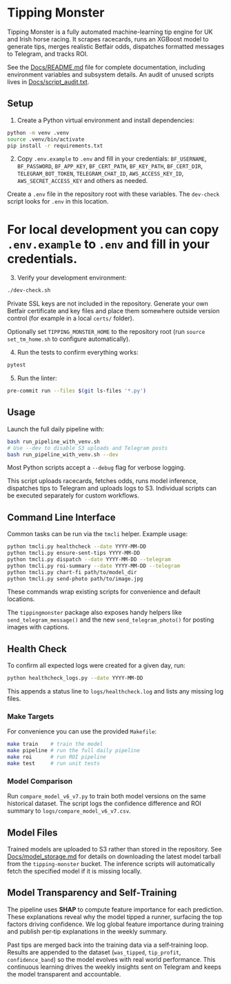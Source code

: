 # Tipping Monster

Tipping Monster is a fully automated machine-learning tip engine for UK and Irish horse racing. It scrapes racecards, runs an XGBoost model to generate tips, merges realistic Betfair odds, dispatches formatted messages to Telegram, and tracks ROI.

See the [Docs/README.md](Docs/README.md) file for complete documentation, including environment variables and subsystem details. An audit of unused scripts lives in [Docs/script_audit.txt](Docs/script_audit.txt).

## Setup

1. Create a Python virtual environment and install dependencies:

```bash
python -m venv .venv
source .venv/bin/activate
pip install -r requirements.txt
```

2. Copy `.env.example` to `.env` and fill in your credentials:
`BF_USERNAME`, `BF_PASSWORD`, `BF_APP_KEY`, `BF_CERT_PATH`, `BF_KEY_PATH`, `BF_CERT_DIR`, `TELEGRAM_BOT_TOKEN`, `TELEGRAM_CHAT_ID`, `AWS_ACCESS_KEY_ID`, `AWS_SECRET_ACCESS_KEY` and others as needed.


Create a `.env` file in the repository root with these variables. The `dev-check` script looks for `.env` in this location.

For local development you can copy `.env.example` to `.env` and fill in your credentials.
=======
3. Verify your development environment:

```bash
./dev-check.sh
```


Private SSL keys are not included in the repository. Generate your own Betfair certificate and key files and place them somewhere outside version control (for example in a local `certs/` folder).

Optionally set `TIPPING_MONSTER_HOME` to the repository root (run `source set_tm_home.sh` to configure automatically).

4. Run the tests to confirm everything works:

```bash
pytest
```

5. Run the linter:

```bash
pre-commit run --files $(git ls-files '*.py')
```

## Usage

Launch the full daily pipeline with:

```bash
bash run_pipeline_with_venv.sh
# Use --dev to disable S3 uploads and Telegram posts
bash run_pipeline_with_venv.sh --dev
```

Most Python scripts accept a `--debug` flag for verbose logging.

This script uploads racecards, fetches odds, runs model inference, dispatches tips to Telegram and uploads logs to S3. Individual scripts can be executed separately for custom workflows.

## Command Line Interface

Common tasks can be run via the `tmcli` helper. Example usage:

```bash
python tmcli.py healthcheck --date YYYY-MM-DD
python tmcli.py ensure-sent-tips YYYY-MM-DD
python tmcli.py dispatch --date YYYY-MM-DD --telegram
python tmcli.py roi-summary --date YYYY-MM-DD --telegram
python tmcli.py chart-fi path/to/model_dir
python tmcli.py send-photo path/to/image.jpg
```

These commands wrap existing scripts for convenience and default locations.

The `tippingmonster` package also exposes handy helpers like
`send_telegram_message()` and the new `send_telegram_photo()` for posting
images with captions.

## Health Check

To confirm all expected logs were created for a given day, run:

```bash
python healthcheck_logs.py --date YYYY-MM-DD
```

This appends a status line to `logs/healthcheck.log` and lists any missing log files.

### Make Targets

For convenience you can use the provided `Makefile`:

```bash
make train    # train the model
make pipeline # run the full daily pipeline
make roi      # run ROI pipeline
make test     # run unit tests
```

### Model Comparison

Run `compare_model_v6_v7.py` to train both model versions on the same historical dataset. The script logs the confidence difference and ROI summary to `logs/compare_model_v6_v7.csv`.

## Model Files

Trained models are uploaded to S3 rather than stored in the repository. See
[Docs/model_storage.md](Docs/model_storage.md) for details on downloading the
latest model tarball from the `tipping-monster` bucket. The inference scripts
will automatically fetch the specified model if it is missing locally.

## Model Transparency and Self‑Training

The pipeline uses **SHAP** to compute feature importance for each prediction. These explanations
reveal why the model tipped a runner, surfacing the top factors driving confidence. We log global
feature importance during training and publish per‑tip explanations in the weekly summary.

Past tips are merged back into the training data via a self‑training loop. Results are appended to
the dataset (`was_tipped`, `tip_profit`, `confidence_band`) so the model evolves with real world
performance. This continuous learning drives the weekly insights sent on Telegram and keeps the
model transparent and accountable.
